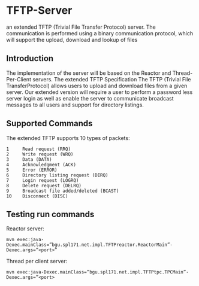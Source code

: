 # TFTP-Server
  an  extended  TFTP  (Trivial  File  Transfer  Protocol) 
server.
 The  communication  is performed  using  a  binary  communication  protocol,  which  will  support  the  upload, 
download and lookup of files
## Introduction
  The implementation of the server will be based on the Reactor and Thread-Per-Client servers.
  The extended TFTP Specification The TFTP (Trivial File TransferProtocol) allows users to upload and download files from a
  given server. Our extended version will require a user to perform a password less server 
  login as well as enable the server to communicate broadcast messages to all 
  users and support for directory listings. 
  ## Supported Commands
  The extended TFTP supports 10 types of packets:
  ```
  1     Read request (RRQ)
  2     Write request (WRQ)
  3     Data (DATA)
  4     Acknowledgment (ACK)
  5     Error (ERROR)
  6     Directory listing request (DIRQ)
  7     Login request (LOGRQ)
  8     Delete request (DELRQ)
  9     Broadcast file added/deleted (BCAST)
  10    Disconnect (DISC)
  ```
  ## Testing run commands
  Reactor server:
  ```
  mvn exec:java-Dexec.mainClass=”bgu.spl171.net.impl.TFTPreactor.ReactorMain”-Dexec.args=”<port>”
  ```
  Thread per client server:
  ```
  mvn exec:java-Dexec.mainClass=”bgu.spl171.net.impl.TFTPtpc.TPCMain”-Dexec.args=”<port>
  ```
  
